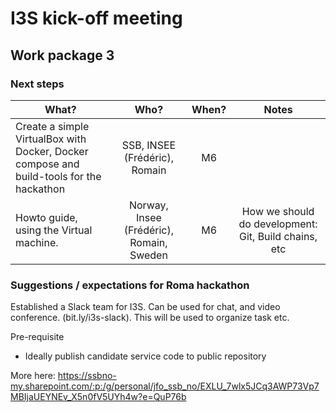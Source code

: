# I3S kick-off meeting

## Work package 3

### Next steps

| What? | Who? | When? | Notes |
|---|:-:|:-:|:-:|
|Create a simple VirtualBox with Docker, Docker compose and build-tools for the hackathon | SSB, INSEE (Frédéric), Romain | M6 | |
| Howto guide, using the Virtual machine.  | Norway, Insee (Frédéric), Romain, Sweden | M6 | How we should do development: Git, Build chains, etc |


### Suggestions / expectations for Roma hackathon

Established a Slack team for I3S. Can be used for chat, and video conference. (bit.ly/i3s-slack). This will be used to organize task etc.

Pre-requisite

* Ideally publish candidate service code to public repository

More here:
https://ssbno-my.sharepoint.com/:p:/g/personal/jfo_ssb_no/EXLU_7wlx5JCq3AWP73Vp7MBIjaUEYNEv_X5n0fV5UYh4w?e=QuP76b

